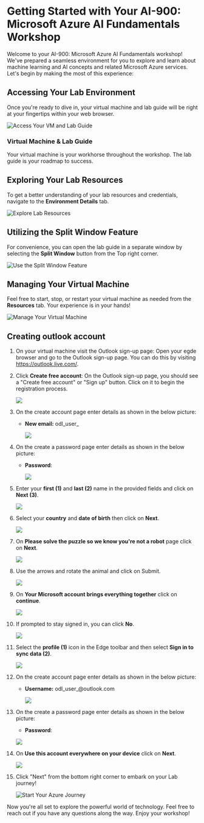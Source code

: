 # Getting Started with Your AI-900: Microsoft Azure AI Fundamentals Workshop
 
Welcome to your AI-900: Microsoft Azure AI Fundamentals workshop! We've prepared a seamless environment for you to explore and learn about machine learning and AI concepts and related Microsoft Azure services. Let's begin by making the most of this experience:
 
## Accessing Your Lab Environment
 
Once you're ready to dive in, your virtual machine and lab guide will be right at your fingertips within your web browser.
 
![Access Your VM and Lab Guide](media/GettingStarted/labguide.png)

### Virtual Machine & Lab Guide
 
Your virtual machine is your workhorse throughout the workshop. The lab guide is your roadmap to success.
 
## Exploring Your Lab Resources
 
To get a better understanding of your lab resources and credentials, navigate to the **Environment Details** tab.
 
![Explore Lab Resources](media/env.png)
 
## Utilizing the Split Window Feature
 
For convenience, you can open the lab guide in a separate window by selecting the **Split Window** button from the Top right corner.
 
![Use the Split Window Feature](media/GettingStarted/spl.png)
 
## Managing Your Virtual Machine
 
Feel free to start, stop, or restart your virtual machine as needed from the **Resources** tab. Your experience is in your hands!
 
![Manage Your Virtual Machine](media/GettingStarted/res.png)

## Creating outlook account

1. On your virtual machine visit the Outlook sign-up page: Open your egde browser and go to the Outlook sign-up page. You can do this by visiting https://outlook.live.com/.

1. Click **Create free account**: On the Outlook sign-up page, you should see a "Create free account" or "Sign up" button. Click on it to begin the registration process.

    ![](media/24.png)

1. On the create account page enter details as shown in the below picture:

    - **New email:** odl_user_<inject key="DeploymentID" enableCopy="false" />

      ![](media/23.png)

1. On the create a password page enter details as shown in the below picture:

    - **Password**: <inject key="AzureAdUserPassword"></inject>

      ![](media/22.png)

1. Enter your **first (1)** and **last (2)** name in the provided fields and click on **Next (3)**.

     ![](media/21.png)

1. Select your **country** and **date of birth** then click on **Next**.

      ![](media/20.png)

1. On **Please solve the puzzle so we know you're not a robot** page click on **Next**.

      ![](media/19.png)

1. Use the arrows and rotate the animal and click on Submit.

     ![](media/17.png)
      
1. On **Your Microsoft account brings everything together** click on **continue**.
 
    ![](media/16.png)

1. If prompted to stay signed in, you can click **No**.

    ![](media/15.png)

1. Select the **profile (1)** icon in the Edge toolbar and then select **Sign in to sync data (2)**.

   ![](media/14.png)

1. On the create account page enter details as shown in the below picture:

    - **Username:** odl_user_<inject key="DeploymentID" enableCopy="false" />@outlook.com

      ![](media/13.png)

1. On the create a password page enter details as shown in the below picture:

    - **Password**: <inject key="AzureAdUserPassword"></inject>

     ![](media/12.png)

1. On **Use this account everywhere on your device** click on **Next**.

   ![](media/11.png)

1. Click "Next" from the bottom right corner to embark on your Lab journey!
 
   ![Start Your Azure Journey](media/GettingStarted/sc900-image(3).png)

Now you're all set to explore the powerful world of technology. Feel free to reach out if you have any questions along the way. Enjoy your workshop!
